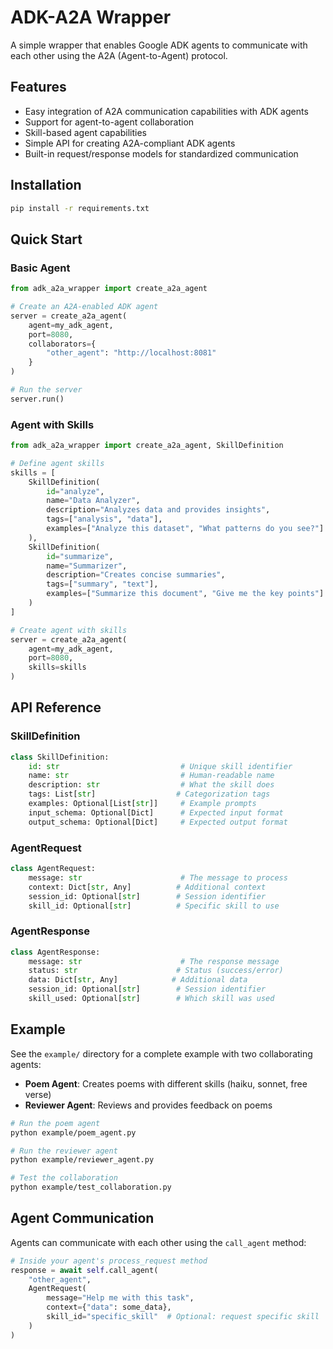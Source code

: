 # ADK-A2A Wrapper

A simple wrapper that enables Google ADK agents to communicate with each other using the A2A (Agent-to-Agent) protocol.

## Features

- Easy integration of A2A communication capabilities with ADK agents
- Support for agent-to-agent collaboration
- Skill-based agent capabilities
- Simple API for creating A2A-compliant ADK agents
- Built-in request/response models for standardized communication

## Installation

```bash
pip install -r requirements.txt
```

## Quick Start

### Basic Agent
```python
from adk_a2a_wrapper import create_a2a_agent

# Create an A2A-enabled ADK agent
server = create_a2a_agent(
    agent=my_adk_agent,
    port=8080,
    collaborators={
        "other_agent": "http://localhost:8081"
    }
)

# Run the server
server.run()
```

### Agent with Skills
```python
from adk_a2a_wrapper import create_a2a_agent, SkillDefinition

# Define agent skills
skills = [
    SkillDefinition(
        id="analyze",
        name="Data Analyzer",
        description="Analyzes data and provides insights",
        tags=["analysis", "data"],
        examples=["Analyze this dataset", "What patterns do you see?"]
    ),
    SkillDefinition(
        id="summarize",
        name="Summarizer",
        description="Creates concise summaries",
        tags=["summary", "text"],
        examples=["Summarize this document", "Give me the key points"]
    )
]

# Create agent with skills
server = create_a2a_agent(
    agent=my_adk_agent,
    port=8080,
    skills=skills
)
```

## API Reference

### SkillDefinition
```python
class SkillDefinition:
    id: str                           # Unique skill identifier
    name: str                         # Human-readable name
    description: str                  # What the skill does
    tags: List[str]                  # Categorization tags
    examples: Optional[List[str]]     # Example prompts
    input_schema: Optional[Dict]      # Expected input format
    output_schema: Optional[Dict]     # Expected output format
```

### AgentRequest
```python
class AgentRequest:
    message: str                      # The message to process
    context: Dict[str, Any]          # Additional context
    session_id: Optional[str]        # Session identifier
    skill_id: Optional[str]          # Specific skill to use
```

### AgentResponse
```python
class AgentResponse:
    message: str                      # The response message
    status: str                      # Status (success/error)
    data: Dict[str, Any]            # Additional data
    session_id: Optional[str]        # Session identifier
    skill_used: Optional[str]        # Which skill was used
```

## Example

See the `example/` directory for a complete example with two collaborating agents:
- **Poem Agent**: Creates poems with different skills (haiku, sonnet, free verse)
- **Reviewer Agent**: Reviews and provides feedback on poems

```bash
# Run the poem agent
python example/poem_agent.py

# Run the reviewer agent
python example/reviewer_agent.py

# Test the collaboration
python example/test_collaboration.py
```

## Agent Communication

Agents can communicate with each other using the `call_agent` method:

```python
# Inside your agent's process_request method
response = await self.call_agent(
    "other_agent",
    AgentRequest(
        message="Help me with this task",
        context={"data": some_data},
        skill_id="specific_skill"  # Optional: request specific skill
    )
)
```
